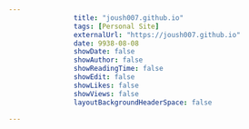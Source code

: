 ---
                title: "joush007.github.io"
                tags: [Personal Site]
                externalUrl: "https://joush007.github.io"
                date: 9938-08-08
                showDate: false
                showAuthor: false
                showReadingTime: false
                showEdit: false
                showLikes: false
                showViews: false
                layoutBackgroundHeaderSpace: false
                ---
